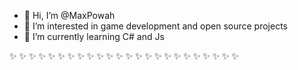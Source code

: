 - 👋 Hi, I’m @MaxPowah
- 👀 I’m interested in game development and open source projects
- 🌱 I’m currently learning C# and Js


✨ ✨ ✨ ✨ ✨ ✨ ✨ ✨ ✨ ✨ ✨ ✨ ✨ ✨ ✨ ✨ ✨ ✨ ✨ ✨ ✨ ✨ ✨ ✨

